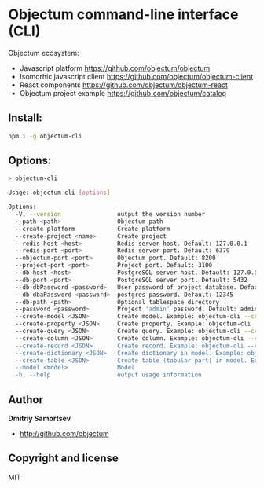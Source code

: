 # Objectum command-line interface (CLI)

Objectum ecosystem:
* Javascript platform https://github.com/objectum/objectum  
* Isomorhic javascript client https://github.com/objectum/objectum-client  
* React components https://github.com/objectum/objectum-react  
* Objectum project example https://github.com/objectum/catalog 

## Install:
```bash
npm i -g objectum-cli
```

## Options:
```bash
> objectum-cli

Usage: objectum-cli [options]

Options:
  -V, --version                output the version number
  --path <path>                Objectum path
  --create-platform            Create platform
  --create-project <name>      Create project
  --redis-host <host>          Redis server host. Default: 127.0.0.1
  --redis-port <port>          Redis server port. Default: 6379
  --objectum-port <port>       Objectum port. Default: 8200
  --project-port <port>        Project port. Default: 3100
  --db-host <host>             PostgreSQL server host. Default: 127.0.0.1
  --db-port <port>             PostgreSQL server port. Default: 5432
  --db-dbPassword <password>   User password of project database. Default: 1
  --db-dbaPassword <password>  postgres password. Default: 12345
  --db-path <path>             Optional tablespace directory
  --password <password>        Project 'admin' password. Default: admin
  --create-model <JSON>        Create model. Example: objectum-cli --create-model "{'name': 'Item', 'code': 'item'}"
  --create-property <JSON>     Create property. Example: objectum-cli --create-property "{'model': 'item', 'name': 'Name', 'code': 'name'}"
  --create-query <JSON>        Create query. Example: objectum-cli --create-query "{'name': 'Items', 'code': 'item'}"
  --create-column <JSON>       Create column. Example: objectum-cli --create-column "{'query': 'item', 'name': 'Name', 'code': 'name'}
  --create-record <JSON>       Create record. Example: objectum-cli --create-record "{'_model': 'item', 'name': 'Item 1'}"
  --create-dictionary <JSON>   Create dictionary in model. Example: objectum-cli --create-dictionary "{'name': 'Type', 'code': 'type'}" --model item
  --create-table <JSON>        Create table (tabular part) in model. Example: objectum-cli --create-table "{'name': 'Comment', 'code': 'comment'}" --model item  --import-csv <file>          Import CSV file. Properties in 1st row. Delimiter ";". Require --model.
  --model <model>              Model
  -h, --help                   output usage information
```

## Author

**Dmitriy Samortsev**

+ http://github.com/objectum


## Copyright and license

MIT
